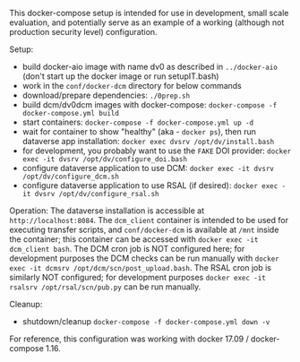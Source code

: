 This docker-compose setup is intended for use in development, small scale evaluation, and potentially serve as an example of a working (although not production security level) configuration.

Setup:

- build docker-aio image with name dv0 as described in `../docker-aio` (don't start up the docker image or run setupIT.bash)
- work in the `conf/docker-dcm` directory for below commands
- download/prepare dependencies: `./0prep.sh`
- build dcm/dv0dcm images with docker-compose: `docker-compose -f docker-compose.yml build`
- start containers: `docker-compose -f docker-compose.yml up -d`
- wait for container to show "healthy" (aka - `docker ps`), then run dataverse app installation: `docker exec dvsrv /opt/dv/install.bash`
- for development, you probably want to use the `FAKE` DOI provider: `docker exec -it dvsrv /opt/dv/configure_doi.bash`
- configure dataverse application to use DCM: `docker exec -it dvsrv /opt/dv/configure_dcm.sh`
- configure dataverse application to use RSAL (if desired): `docker exec -it dvsrv /opt/dv/configure_rsal.sh`

Operation:
The dataverse installation is accessible at `http://localhost:8084`.
The `dcm_client` container is intended to be used for executing transfer scripts, and `conf/docker-dcm` is available at `/mnt` inside the container; this container can be accessed with `docker exec -it dcm_client bash`.
The DCM cron job is NOT configured here; for development purposes the DCM checks can be run manually with `docker exec -it dcmsrv /opt/dcm/scn/post_upload.bash`.
The RSAL cron job is similarly NOT configured; for development purposes `docker exec -it rsalsrv /opt/rsal/scn/pub.py` can be run manually.


Cleanup:
- shutdown/cleanup `docker-compose -f docker-compose.yml down -v`

For reference, this configuration was working with docker 17.09 / docker-compose 1.16.


